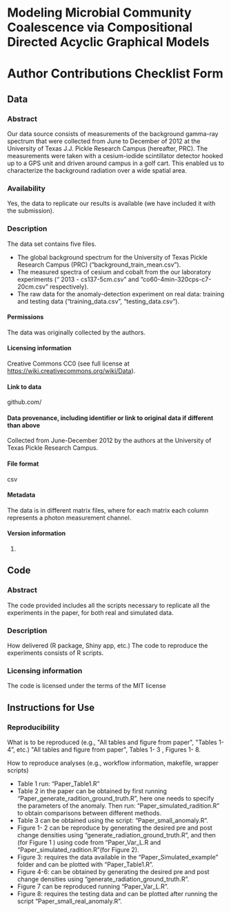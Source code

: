 

# Modeling Microbial Community Coalescence via Compositional Directed Acyclic Graphical Models

# Author Contributions Checklist Form

## Data

### Abstract 
Our data source consists of measurements of the background gamma-ray spectrum that were
collected from June to December of 2012 at the University of Texas J.J. Pickle Research
Campus (hereafter, PRC). The measurements were taken with a cesium-iodide scintillator
detector hooked up to a GPS unit and driven around campus in a golf cart. This enabled us to
characterize the background radiation over a wide spatial area.

### Availability 
Yes, the data to replicate our results is available (we have included it with the submission).

### Description 

The data set contains five files.

- The global background spectrum for the University of Texas Pickle Research Campus (PRC)
(“background_train_mean.csv”).
- The measured spectra of cesium and cobalt from the our laboratory experiments (“ 2013 -
cs137-5cm.csv” and “co60-4min-320cps-c7-20cm.csv” respectively).
- The raw data for the anomaly-detection experiment on real data: training and testing data
(“training_data.csv”, “testing_data.csv”).

#### Permissions 
The data was originally collected by the authors.

#### Licensing information
Creative Commons CC0 (see full license at https://wiki.creativecommons.org/wiki/Data).

#### Link to data
github.com/

#### Data provenance, including identifier or link to original data if different than above

Collected from June-December 2012 by the authors at the University of Texas Pickle Research
Campus.

#### File format
csv

#### Metadata 
The data is in different matrix files, where for each matrix each column represents a photon
measurement channel.

#### Version information
1.

## Code

### Abstract 
The code provided includes all the scripts necessary to replicate all the experiments in the
paper, for both real and simulated data.

### Description 
How delivered (R package, Shiny app, etc.)
The code to reproduce the experiments consists of R scripts.

### Licensing information

The code is licensed under the terms of the MIT license

## Instructions for Use

### Reproducibility 
What is to be reproduced (e.g., "All tables and figure from paper", "Tables 1-4”, etc.)
"All tables and figure from paper", Tables 1- 3 , Figures 1- 8.

How to reproduce analyses (e.g., workflow information, makefile, wrapper scripts)

- Table 1 run: “Paper_Table1.R”
- Table 2 in the paper can be obtained by first running
“Paper_generate_radition_ground_truth.R”, here one needs to specify the parameters of the
anomaly. Then run: “Paper_simulated_radition.R” to obtain comparisons between different
methods.
- Table 3 can be obtained using the script: “Paper_small_anomaly.R”.
- Figure 1- 2 can be reproduce by generating the desired pre and post change densities using
“generate_radiation_ground_truth.R”, and then (for Figure 1 ) using code from “Paper_Var_L.R
and “Paper_simulated_radition.R”(for Figure 2).
- Figure 3: requires the data available in the “Paper_Simulated_example” folder and can be
plotted with “Paper_Table1.R”.
- Figure 4-6: can be obtained by generating the desired pre and post change densities using
“generate_radiation_ground_truth.R”.
- Figure 7 can be reproduced running “Paper_Var_L.R”.
- Figure 8: requires the testing data and can be plotted after running the script
“Paper_small_real_anomaly.R”.
